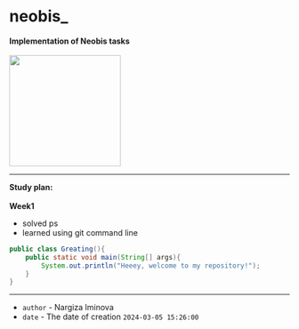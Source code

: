 # neobis_
**Implementation of Neobis tasks**<br>
<br>
<img src = "https://developers.redhat.com/sites/default/files/styles/article_feature/public/ST-java1_1x%20%283%29_3.webp?itok=y36CMCts" wight="200" height="200"/>
***
**Study plan:** <br>
<br>
**Week1**
* solved ps
* learned using git command line
```java
public class Greating(){
    public static void main(String[] args){
        System.out.println("Heeey, welcome to my repository!");
    }
}
```
***
* `author` - Nargiza Iminova
* `date` - The date of creation `2024-03-05 15:26:00`

  
